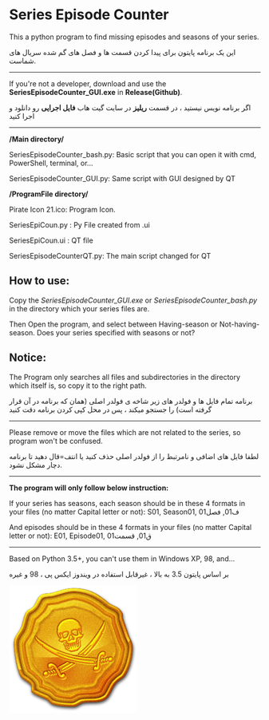# Series Episode Counter
This a python program to find missing episodes and seasons of your series.

این یک برنامه پایتون برای پیدا کردن قسمت ها و فصل های گم شده سریال های شماست.
***
If you're not a developer, download and use the **SeriesEpisodeCounter_GUI.exe** in **Release(Github)**.

اگر برنامه نویس نیستید ، در قسمت **ریلیز** در سایت گیت هاب **فایل اجرایی** رو دانلود و اجرا کنید 
***

**/Main directory/**

SeriesEpisodeCounter_bash.py: Basic script that you can open it with cmd, PowerShell, terminal, or...

SeriesEpisodeCounter_GUI.py: Same script with GUI designed by QT

**/ProgramFile directory/**

Pirate Icon 21.ico: Program Icon.

SeriesEpiCoun.py : Py File created from .ui

SeriesEpiCoun.ui : QT file

SeriesEpisodeCounterQT.py: The main script changed for QT

## How to use:
Copy the *SeriesEpisodeCounter_GUI.exe* or *SeriesEpisodeCounter_bash.py* in the directory which your series files are.

Then Open the program, and select between Having-season or Not-having-season. Does your series specified with seasons or not?

## Notice:
The Program only searches all files and subdirectories in the directory which itself is, so copy it to the right path.

برنامه تمام فایل ها و فولدر های زیر شاخه ی فولدر اصلی (همان که برنامه در آن قرار گرفته است) را جستجو میکند ، پس در محل کپی کردن برنامه دقت کنید
***
Please remove or move the files which are not related to the series, so program won't be confused.

لطفا فایل های اضافی و نامرتبط را از فولدر اصلی حذف کنید یا انتف=قال دهید تا برنامه دچار مشکل نشود.
***
**The program will only follow below instruction:**

If your series has seasons, each season should be in these 4 formats in your files (no matter Capital letter or not): S01, Season01, ف01, فصل01

And episodes should be in these 4 formats in your files (no matter Capital letter or not): E01, Episode01, ق01, قسمت01
***
Based on Python 3.5+, you can't use them in Windows XP, 98, and...

بر اساس پایتون 3.5 به بالا ، غیرقابل استفاده در ویندوز ایکس پی ، 98 و غیره 

![Program Logo](/ProgramFile/Logo.png)
